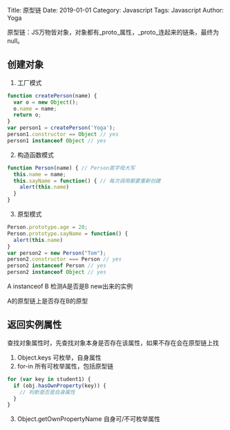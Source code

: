 Title: 原型链
Date: 2019-01-01
Category: Javascript
Tags: Javascript
Author: Yoga

原型链：JS万物皆对象，对象都有_proto_属性，_proto_连起来的链条，最终为null。

## 创建对象

1. 工厂模式

```js
function createPerson(name) {
  var o = new Object();
  o.name = name;
  return o;
}
var person1 = createPerson('Yoga');
person1.constructor == Object // yes
person1 instanceof Object // yes
```

2. 构造函数模式

```js
function Person(name) { // Person首字母大写
  this.name = name;
  this.sayName = function() { // 每次调用都要重新创建
    alert(this.name)
  }
}
```

3. 原型模式

```js
Person.prototype.age = 20;
Person.prototype.sayName = function() {
  alert(this.name)
}
var person2 = new Person("Tom");
person2.constructor === Person // yes
person2 instanceof Person // yes
person2 instanceof Object // yes
```

A instanceof B 检测A是否是B new出来的实例

A的原型链上是否存在B的原型

## 返回实例属性

查找对象属性时，先查找对象本身是否存在该属性，如果不存在会在原型链上找

1. Object.keys 可枚举，自身属性
2. for-in 所有可枚举属性，包括原型链

```js
for (var key in student1) {
  if (obj.hasOwnProperty(key)) {
    // 判断是否是自身属性
  }
}
```

3. Object.getOwnPropertyName 自身可/不可枚举属性